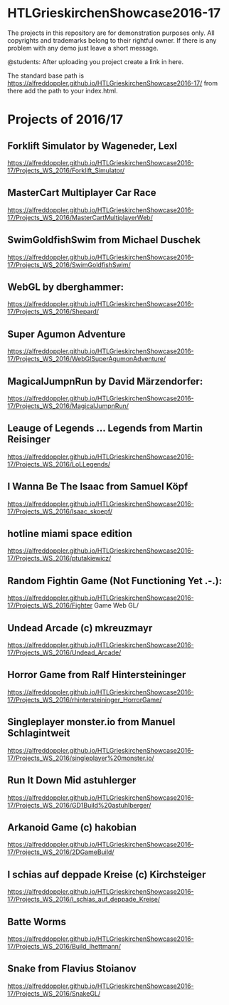 # HTLGrieskirchenShowcase2016-17

The projects in this repository are for demonstration purposes only. 
All copyrights and trademarks belong to their rightful owner.
If there is any problem with any demo just leave a short message.


@students:
After uploading you project create a link in here.

The standard base path is https://alfreddoppler.github.io/HTLGrieskirchenShowcase2016-17/
from there add the path to your index.html.

Projects of 2016/17
===================

## Forklift Simulator by Wageneder, Lexl

https://alfreddoppler.github.io/HTLGrieskirchenShowcase2016-17/Projects_WS_2016/Forklift_Simulator/


## MasterCart Multiplayer Car Race

https://alfreddoppler.github.io/HTLGrieskirchenShowcase2016-17/Projects_WS_2016/MasterCartMultiplayerWeb/


## SwimGoldfishSwim from Michael Duschek

https://alfreddoppler.github.io/HTLGrieskirchenShowcase2016-17/Projects_WS_2016/SwimGoldfishSwim/


## WebGL by dberghammer:

https://alfreddoppler.github.io/HTLGrieskirchenShowcase2016-17/Projects_WS_2016/Shepard/


## Super Agumon Adventure

https://alfreddoppler.github.io/HTLGrieskirchenShowcase2016-17/Projects_WS_2016/WebGlSuperAgumonAdventure/


## MagicalJumpnRun by David Märzendorfer:

https://alfreddoppler.github.io/HTLGrieskirchenShowcase2016-17/Projects_WS_2016/MagicalJumpnRun/ 


## Leauge of Legends ... Legends from Martin Reisinger

https://alfreddoppler.github.io/HTLGrieskirchenShowcase2016-17/Projects_WS_2016/LoLLegends/


## I Wanna Be The Isaac from Samuel Köpf

https://alfreddoppler.github.io/HTLGrieskirchenShowcase2016-17/Projects_WS_2016/Isaac_skoepf/


## hotline miami space edition

https://alfreddoppler.github.io/HTLGrieskirchenShowcase2016-17/Projects_WS_2016/ptutakiewicz/


## Random Fightin Game (Not Functioning Yet .-.):

https://alfreddoppler.github.io/HTLGrieskirchenShowcase2016-17/Projects_WS_2016/Fighter Game Web GL/


## Undead Arcade (c) mkreuzmayr

https://alfreddoppler.github.io/HTLGrieskirchenShowcase2016-17/Projects_WS_2016/Undead_Arcade/


## Horror Game from Ralf Hintersteininger

https://alfreddoppler.github.io/HTLGrieskirchenShowcase2016-17/Projects_WS_2016/rhintersteininger_HorrorGame/


## Singleplayer monster.io from Manuel Schlagintweit

https://alfreddoppler.github.io/HTLGrieskirchenShowcase2016-17/Projects_WS_2016/singleplayer%20monster.io/


## Run It Down Mid astuhlerger

https://alfreddoppler.github.io/HTLGrieskirchenShowcase2016-17/Projects_WS_2016/GD1Build%20astuhlberger/


## Arkanoid Game (c) hakobian

https://alfreddoppler.github.io/HTLGrieskirchenShowcase2016-17/Projects_WS_2016/2DGameBuild/


## I schias auf deppade Kreise (c) Kirchsteiger

https://alfreddoppler.github.io/HTLGrieskirchenShowcase2016-17/Projects_WS_2016/I_schias_auf_deppade_Kreise/


## Batte Worms

https://alfreddoppler.github.io/HTLGrieskirchenShowcase2016-17/Projects_WS_2016/Build_lhettmann/


## Snake from Flavius Stoianov

https://alfreddoppler.github.io/HTLGrieskirchenShowcase2016-17/Projects_WS_2016/SnakeGL/

